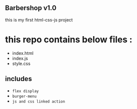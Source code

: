## Barbershop v1.0
this is my first html-css-js project
# this repo contains below files : 
- index.html 
- index.js
- style.css

## includes 
- `flex display`
- `burger-menu`
- `js and css linked action`
